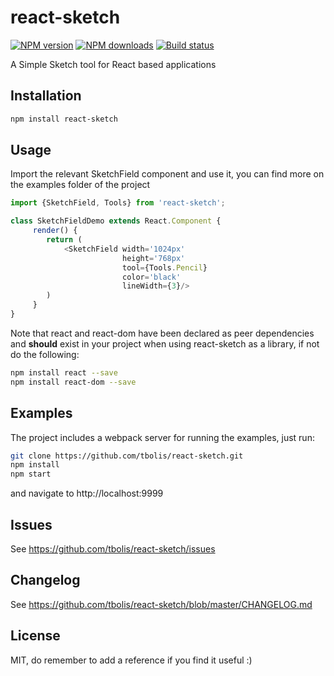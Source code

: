 # react-sketch

[![NPM version][npm-image]][npm-url]
[![NPM downloads][downloads-image]][downloads-url]
[![Build status][travis-image]][travis-url]

A Simple Sketch tool for React based applications

## Installation

```sh
npm install react-sketch
```

## Usage

Import the relevant SketchField component and use it, you can find more on the examples folder of the project

```javascript
import {SketchField, Tools} from 'react-sketch';

class SketchFieldDemo extends React.Component {
     render() {
        return (
            <SketchField width='1024px' 
                         height='768px' 
                         tool={Tools.Pencil} 
                         color='black'
                         lineWidth={3}/>
        )
     }
}

```

Note that react and react-dom have been declared as peer dependencies and **should** exist in your project when using 
react-sketch as a library, if not do the following:

```sh
npm install react --save
npm install react-dom --save
```

## Examples

The project includes a webpack server for running the examples, just run:

```sh
git clone https://github.com/tbolis/react-sketch.git
npm install
npm start
```

and navigate to http://localhost:9999

## Issues

See https://github.com/tbolis/react-sketch/issues

## Changelog

See https://github.com/tbolis/react-sketch/blob/master/CHANGELOG.md

## License

MIT, do remember to add a reference if you find it useful :)


[npm-image]: https://img.shields.io/npm/v/react-sketch.svg?style=flat
[npm-url]: https://www.npmjs.com/package/react-sketch
[downloads-image]: https://img.shields.io/npm/dm/react-sketch.svg?style=flat
[downloads-url]: https://www.npmjs.com/package/react-sketch
[travis-image]: https://img.shields.io/travis/mulesoft/react-sketch.svg?style=flat
[travis-url]: https://travis-ci.org/mulesoft/react-sketch